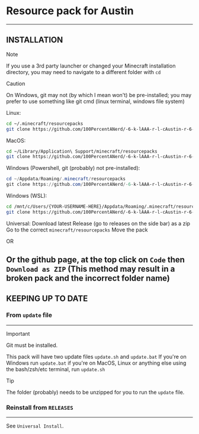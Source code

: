 # Resource pack for Austin
---

## INSTALLATION

> [!NOTE]
> If you use a 3rd party launcher or changed your Minecraft installation directory, you may need to navigate to a different folder with ```cd```

> [!CAUTION]
> On Windows, git may not (by which I mean won't) be pre-installed; you may prefer to use something like git cmd (linux terminal, windows file system)

Linux:
```sh
cd ~/.minecraft/resourcepacks
git clone https://github.com/100PercentANerd/-6-k-lAAA-r-l-cAustin-r-6-l-kAAA/ ./§6§k§lAAA§r§l§cAustin§r§6§lkAAA
```
MacOS:
```sh
cd ~/Library/Application\ Support/minecraft/resourcepacks
git clone https://github.com/100PercentANerd/-6-k-lAAA-r-l-cAustin-r-6-l-kAAA/ ./§6§k§lAAA§r§l§cAustin§r§6§lkAAA
```
Windows (Powershell, git (probably) not pre-installed):
```powershell
cd ~/Appdata/Roaming/.minecraft/resourcepacks
git clone https://github.com/100PercentANerd/-6-k-lAAA-r-l-cAustin-r-6-l-kAAA/ .\§6§k§lAAA§r§l§cAustin§r§6§lkAAA
```

Windows (WSL):
```sh
cd /mnt/c/Users/{YOUR-USERNAME-HERE}/Appdata/Roaming/.minecraft/resourcepacks
git clone https://github.com/100PercentANerd/-6-k-lAAA-r-l-cAustin-r-6-l-kAAA/ ./§6§k§lAAA§r§l§cAustin§r§6§lkAAA
```

Universal:
Download latest Release (go to releases on the side bar) as a zip
Go to the correct ```minecraft/resourcepacks```
Move the pack

OR 

Or the github page, at the top click on ```Code``` then ```Download as ZIP``` (This method may result in a broken pack and the incorrect folder name)
---
## KEEPING UP TO DATE

### From ```update``` file
---

> [!IMPORTANT]
> Git must be installed.

This pack will have two update files
```update.sh``` and ```update.bat```
If you're on Windows run ```update.bat``` if you're on MacOS, Linux or anything else using the bash/zsh/etc terminal, run ```update.sh```

> [!TIP]
> The folder (probably) needs to be unzipped for you to run the ```update``` file.

### Reinstall from ```RELEASES```
---
See ```Universal Install```.
